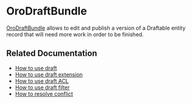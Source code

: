 <a id="bundle-docs-platform-draft-bundle"></a>

# OroDraftBundle

<a href="https://github.com/oroinc/platform/tree/6.1/src/Oro/Bundle/DraftBundle" target="_blank">OroDraftBundle</a> allows to edit and publish a version of a Draftable entity record that will need more work in order to be finished.

## Related Documentation

* [How to use draft](how-to-use-draft.md#draft-bundle-use-draft)
* [How to use draft extension](how-to-use-draft-extension.md#draft-bundle-use-draft-extension)
* [How to use draft ACL](how-to-use-draft-acl.md#draft-bundle-use-draft-acl)
* [How to use draft filter](how-to-use-draft-filter.md#draft-bundle-use-draft-filter)
* [How to resolve conflict](how-to-resolve-draft-conflicts.md#draft-bundle-resolve-draft-conflicts)

<!-- Frontend -->
